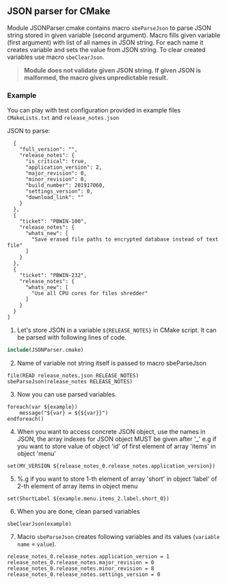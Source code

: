 ## JSON parser for CMake

Module JSONParser.cmake contains macro `sbeParseJson` to parse JSON string stored in given variable (second argument). 
Macro fills given variable (first argument) with list of all names in JSON string. For each name it creates variable and sets the value from JSON string.
To clear created variables use macro `sbeClearJson`.

> **Module does not validate given JSON string. If given JSON is malformed, the macro gives unpredictable result.**

### Example

You can play with test configuration provided in example files `CMakeLists.txt` and `release_notes.json`

JSON to parse:
``` [
  {
    "full_version": "",
    "release_notes": {
      "is_critical": true,
      "application_version": 2,
      "major_revision": 0,
      "minor_revision": 0,
      "build_number": 201917060,
      "settings_version": 0,
      "download_link": ""
    }
  },
  {
    "ticket": "PBWIN-100",
    "release_notes": {
      "whats_new": [
        "Save erased file paths to encrypted database instead of text file"
      ]
    }
  },
  {
    "ticket": "PBWIN-232",
    "release_notes": {
      "whats_new": [
        "Use all CPU cores for files shredder"
      ]
    }
  }
]
```

1. Let's store JSON in a variable `${RELEASE_NOTES}` in CMake script. It can be parsed with following lines of code.
``` cmake
include(JSONParser.cmake)
```

2. Name of variable not string itself is passed to macro sbeParseJson

```
file(READ release_notes.json RELEASE_NOTES)
sbeParseJson(release_notes RELEASE_NOTES)
```

3. Now you can use parsed variables.

```
foreach(var ${example})
    message("${var} = ${${var}}")
endforeach()
```

4. When you want to access concrete JSON object, use the names in JSON, the array indexes for JSON object MUST be given after '_'
e.g if you want to store value of object 'id' of first element of array 'items' in object 'menu'
```
set(MY_VERSION ${release_notes_0.release_notes.application_version})
```

5. %.g if you want to store 1-th element of array 'short' in object 'label' of 2-th element of array items in object menu 
```
set(ShortLabel ${example.menu.items_2.label.short_0})
```

6. When you are done, clean parsed variables
```
sbeClearJson(example)
```

7. Macro `sbeParseJson` creates following variables and its values (`variable name` = `value`).
```
release_notes_0.release_notes.application_version = 1
release_notes_0.release_notes.major_revision = 0
release_notes_0.release_notes.minor_revision = 8
release_notes_0.release_notes.settings_version = 0

```

